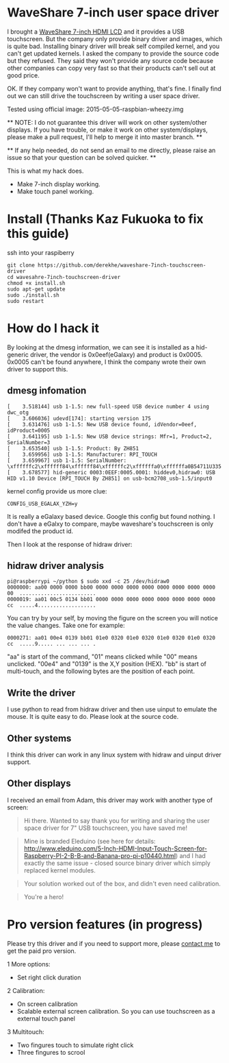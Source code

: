 WaveShare 7-inch user space driver
===================================
I brought a [WaveShare 7-inch HDMI LCD](http://www.waveshare.net/shop/7inch-HDMI-LCD-B.htm) and it provides a USB touchscreen.
But the company only provide binary driver and images, which is quite bad. Installing binary driver will break self compiled kernel, and you can't get updated kernels.
I asked the company to provide the source code but they refused. They said they won't provide any source code because other companies can copy very fast so that their products can't sell out at good price.

OK. If they company won't want to provide anything, that's fine. I finally find out we can still drive the touchscreen by writing a user space driver.

Tested using official image: 2015-05-05-raspbian-wheezy.img

** NOTE: I do not guarantee this driver will work on other system/other displays. If you have trouble, or make it work on other system/displays, please make a pull request, I'll help to merge it into master branch. **

** If any help needed, do not send an email to me directly, please raise an issue so that your question can be solved quicker. **

This is what my hack does.
- Make 7-inch display working.
- Make touch panel working.

# Install (Thanks Kaz Fukuoka to fix this guide)
ssh into your raspiberry

```
git clone https://github.com/derekhe/waveshare-7inch-touchscreen-driver
cd wavesahre-7inch-touchscreen-driver
chmod +x install.sh
sudo apt-get update
sudo ./install.sh
sudo restart
```

# How do I hack it
By looking at the dmesg information, we can see it is installed as a hid-generic driver, the vendor is 0x0eef(eGalaxy) and product is 0x0005.
0x0005 can't be found anywhere, I think the company wrote their own driver to support this.

## dmesg infomation
```
[    3.518144] usb 1-1.5: new full-speed USB device number 4 using dwc_otg
[    3.606036] udevd[174]: starting version 175
[    3.631476] usb 1-1.5: New USB device found, idVendor=0eef, idProduct=0005
[    3.641195] usb 1-1.5: New USB device strings: Mfr=1, Product=2, SerialNumber=3
[    3.653540] usb 1-1.5: Product: By ZH851
[    3.659956] usb 1-1.5: Manufacturer: RPI_TOUCH
[    3.659967] usb 1-1.5: SerialNumber: \xffffffc2\xffffff84\xffffff84\xffffffc2\xffffffa0\xffffffa0B54711U335
[    3.678577] hid-generic 0003:0EEF:0005.0001: hiddev0,hidraw0: USB HID v1.10 Device [RPI_TOUCH By ZH851] on usb-bcm2708_usb-1.5/input0
```
kernel config provide us more clue:
```
CONFIG_USB_EGALAX_YZH=y
```

It is really a eGalaxy based device. Google this config but found nothing. I don't have a eGalxy to compare, maybe waveshare's touchscreen is only modifed the product id.

Then I look at the response of hidraw driver:

## hidraw driver analysis
```
pi@raspberrypi ~/python $ sudo xxd -c 25 /dev/hidraw0
0000000: aa00 0000 0000 bb00 0000 0000 0000 0000 0000 0000 0000 0000 00  .........................
0000019: aa01 00c5 0134 bb01 0000 0000 0000 0000 0000 0000 0000 0000 cc  .....4...................
```

You can try by your self, by moving the figure on the screen you will notice the value changes.
Take one for example:
```
0000271: aa01 00e4 0139 bb01 01e0 0320 01e0 0320 01e0 0320 01e0 0320 cc  .....9..... ... ... ... .
```

"aa" is start of the command, "01" means clicked while "00" means unclicked. "00e4" and "0139" is the X,Y position (HEX).
"bb" is start of multi-touch, and the following bytes are the position of each point.

## Write the driver
I use python to read from hidraw driver and then use uinput to emulate the mouse. It is quite easy to do. Please look at the source code.

## Other systems
I think this driver can work in any linux system with hidraw and uinput driver support.

## Other displays
I received an email from Adam, this driver may work with another type of screen:

> Hi there. Wanted to say thank you for writing and sharing the user space driver for 7" USB touchscreen, you have saved me!

> Mine is branded Eleduino (see here for details: http://www.eleduino.com/5-Inch-HDMI-Input-Touch-Screen-for-Raspberry-PI-2-B-B-and-Banana-pro-pi-p10440.html) and I had exactly the same issue - closed source binary driver which simply replaced kernel modules.

> Your solution worked out of the box, and didn't even need calibration.

> You're a hero!

# Pro version features (in progress)
Please try this driver and if you need to support more, please [contact me](derekhe@april1985.com) to get the paid pro version.

1 More options:
  -  Set right click duration

2 Calibration:
  - On screen calibration
  - Scalable external screen calibration. So you can use touchscreen as a external touch panel

3 Multitouch:
  - Two fingures touch to simulate right click
  - Three fingures to scrool
